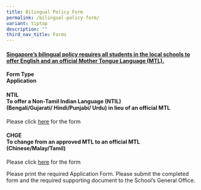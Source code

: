 ```yaml
---
title: Bilingual Policy Form
permalink: /bilingual-policy-form/
variant: tiptap
description: ""
third_nav_title: Forms
---
```

<h4><strong><u>Singapore’s bilingual policy requires all students in the local schools to offer English and an official Mother Tongue Language (MTL).</u></strong></h4>
<p><strong>Form Type</strong>
<br><strong>Application</strong>
</p>
<h4>NTIL<br>To offer a Non-Tamil Indian Language (NTIL)<br>(Bengali/Gujarati/ Hindi/Punjabi/ Urdu) in lieu of an official MTL</h4>
<p>Please click <a href="https://drive.google.com/drive/folders/1-ZpGosbkqVcLuK5TjdRD-b4GgYICqIw7" rel="noopener noreferrer nofollow" target="_blank"><u>here</u></a> for
the form</p>
<p></p>
<h4>CHGE<br>To change from an approved MTL to an official MTL<br>(Chinese/Malay/Tamil)</h4>
<p>Please click <a href="https://drive.google.com/drive/folders/1-ZpGosbkqVcLuK5TjdRD-b4GgYICqIw7" rel="noopener noreferrer nofollow" target="_blank"><u>here</u></a> for
the form</p>
<p></p>
<p>Please print the required Application Form. Please submit the completed
form and the required supporting document to the School’s General Office.</p>